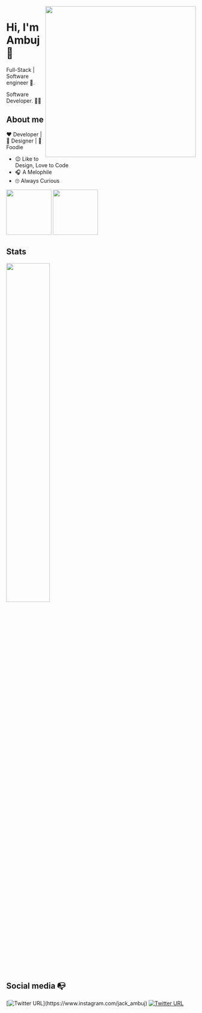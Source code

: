 <img align="right" width="400" height="400" src="https://user-images.githubusercontent.com/29935993/87229446-9c829a80-c3c5-11ea-95e1-7549ef3601fd.png">

# Hi, I'm Ambuj :wave:

Full-Stack | Software engineer :robot:. 

Software Developer. :man_technologist:

## About me 

:heart: Developer | :black_heart: Designer | :blue_heart: Foodie

- :wink: Like to Design, Love to Code
- :headphones: A Melophile
- :roll_eyes: Always Curious
<img height="120em" src="https://github-readme-stats.vercel.app/api?username=ambujraj&layout=compact&hide_title=true&hide_border=true&show_icons=true&include_all_commits=true&line_height=21&bg_color=0,420000,120042&theme=dark">
  <img height="120em" src="https://github-readme-stats.vercel.app/api/top-langs/?username=ambujraj&layout=compact&include_all_commits=true&show_icons=true&line_height=21&bg_color=0,420000,120042&theme=dark">

## Stats

<img width="48%" src="https://github-readme-stats.vercel.app/api?username=ambujraj&show_icons=true&theme=synthwave" />

## Social media :mailbox_with_no_mail:

[![Twitter URL](https://img.shields.io/twitter/url?color=%23fb3958&label=follow&logo=instagram&logoColor=%23fb3958&style=flat-square&url=https%3A%2F%2Fwww.instagram.com%2Falejorc_)](https://www.instagram.com/jack_ambuj)
[![Twitter URL](https://img.shields.io/twitter/url?color=%230072b1&label=connect&logo=linkedin&logoColor=%230072b1&style=flat-square&url=https%3A%2F%2Fwww.linkedin.com%2Fin%2Falejandro-ramirez-ciceros%2F)](https://www.linkedin.com/in/ambujraj/)
